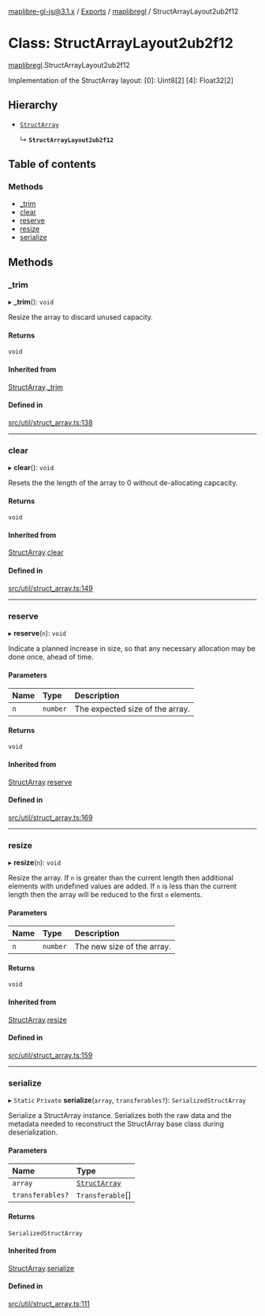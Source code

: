[maplibre-gl-js@3.1.x](../README.md) / [Exports](../modules.md) / [maplibregl](../modules/maplibregl.md) / StructArrayLayout2ub2f12

# Class: StructArrayLayout2ub2f12

[maplibregl](../modules/maplibregl.md).StructArrayLayout2ub2f12

Implementation of the StructArray layout:
[0]: Uint8[2]
[4]: Float32[2]

## Hierarchy

- [`StructArray`](maplibregl.StructArray.md)

  ↳ **`StructArrayLayout2ub2f12`**

## Table of contents

### Methods

- [\_trim](maplibregl.StructArrayLayout2ub2f12.md#_trim)
- [clear](maplibregl.StructArrayLayout2ub2f12.md#clear)
- [reserve](maplibregl.StructArrayLayout2ub2f12.md#reserve)
- [resize](maplibregl.StructArrayLayout2ub2f12.md#resize)
- [serialize](maplibregl.StructArrayLayout2ub2f12.md#serialize)

## Methods

### \_trim

▸ **_trim**(): `void`

Resize the array to discard unused capacity.

#### Returns

`void`

#### Inherited from

[StructArray](maplibregl.StructArray.md).[_trim](maplibregl.StructArray.md#_trim)

#### Defined in

[src/util/struct_array.ts:138](https://github.com/maplibre/maplibre-gl-js/blob/972e15f62/src/util/struct_array.ts#L138)

___

### clear

▸ **clear**(): `void`

Resets the the length of the array to 0 without de-allocating capcacity.

#### Returns

`void`

#### Inherited from

[StructArray](maplibregl.StructArray.md).[clear](maplibregl.StructArray.md#clear)

#### Defined in

[src/util/struct_array.ts:149](https://github.com/maplibre/maplibre-gl-js/blob/972e15f62/src/util/struct_array.ts#L149)

___

### reserve

▸ **reserve**(`n`): `void`

Indicate a planned increase in size, so that any necessary allocation may
be done once, ahead of time.

#### Parameters

| Name | Type | Description |
| :------ | :------ | :------ |
| `n` | `number` | The expected size of the array. |

#### Returns

`void`

#### Inherited from

[StructArray](maplibregl.StructArray.md).[reserve](maplibregl.StructArray.md#reserve)

#### Defined in

[src/util/struct_array.ts:169](https://github.com/maplibre/maplibre-gl-js/blob/972e15f62/src/util/struct_array.ts#L169)

___

### resize

▸ **resize**(`n`): `void`

Resize the array.
If `n` is greater than the current length then additional elements with undefined values are added.
If `n` is less than the current length then the array will be reduced to the first `n` elements.

#### Parameters

| Name | Type | Description |
| :------ | :------ | :------ |
| `n` | `number` | The new size of the array. |

#### Returns

`void`

#### Inherited from

[StructArray](maplibregl.StructArray.md).[resize](maplibregl.StructArray.md#resize)

#### Defined in

[src/util/struct_array.ts:159](https://github.com/maplibre/maplibre-gl-js/blob/972e15f62/src/util/struct_array.ts#L159)

___

### serialize

▸ `Static` `Private` **serialize**(`array`, `transferables?`): `SerializedStructArray`

Serialize a StructArray instance.  Serializes both the raw data and the
metadata needed to reconstruct the StructArray base class during
deserialization.

#### Parameters

| Name | Type |
| :------ | :------ |
| `array` | [`StructArray`](maplibregl.StructArray.md) |
| `transferables?` | `Transferable`[] |

#### Returns

`SerializedStructArray`

#### Inherited from

[StructArray](maplibregl.StructArray.md).[serialize](maplibregl.StructArray.md#serialize)

#### Defined in

[src/util/struct_array.ts:111](https://github.com/maplibre/maplibre-gl-js/blob/972e15f62/src/util/struct_array.ts#L111)
